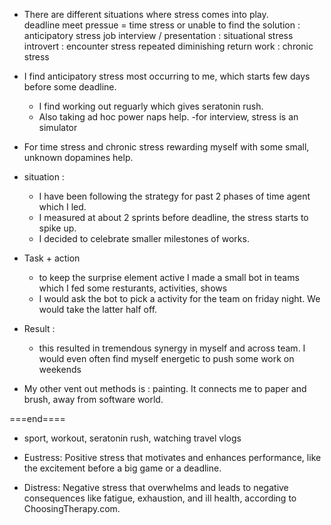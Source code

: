 - There are different situations where stress comes into play.   
    deadline meet pressue = time stress
     or unable to find the solution  : anticipatory stress
     job interview / presentation : situational stress
     introvert : encounter stress
    repeated diminishing return work : chronic stress

- I find anticipatory stress most occurring to me, which starts few days  before some deadline. 
    - I find working out reguarly which gives seratonin rush. 
    - Also taking ad hoc power naps help. 
    -for interview, stress is an simulator
- For time stress and chronic stress rewarding myself with some small, unknown dopamines help.
- situation :
    - I have been following the strategy for past 2 phases of time agent which I led. 
    - I measured at about 2 sprints before deadline, the stress starts to spike up.
    - I decided to celebrate smaller milestones of works.
- Task + action
    -  to keep the surprise element active I made a small bot in teams which I fed some resturants, activities, shows 
    - I would ask the bot to pick a activity for the team on friday night. We would take the latter half off.
- Result :
    - this resulted in tremendous synergy in myself and across team. I would even often find myself energetic to push some work on weekends
- My other vent out methods is : painting. It connects me to paper and brush, away from software world.



===end====
- sport, workout, seratonin rush, watching travel vlogs

- Eustress: Positive stress that motivates and enhances performance, like the excitement before a big game or a deadline.
- Distress: Negative stress that overwhelms and leads to negative consequences like fatigue, exhaustion, and ill health, according to ChoosingTherapy.com. 